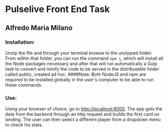 # Pulselive Front End Task
## Alfredo Maria Milano

### Installation:
Unzip the file and through your terminal browse to the unzipped folder. From within that folder, you can run  the command ```npm i```, which will install all the Node packages necessary and after that will run automatically a Gulp task to convert and minify the code to be served in the distributable folder called public, created ad hoc.
####Note:
Both NodeJS and npm are required to be installed globally in the user's computer to be able to run these commands.

### Use:
Using your browser of choice, go to [http://localhost:8000](http://localhost:8000). The app gets the data from the backend through an http request and builds the first card on landing. The user can then select a different player from a dropdown menu to check his stats.
